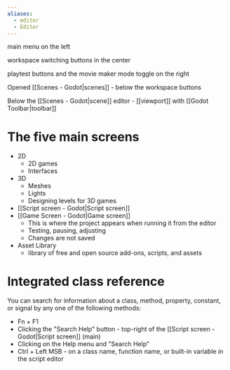 ```yaml
---
aliases:
  - editor
  - Editor
---
```


main menu on the left 

workspace switching buttons in the center 

playtest buttons and the movie maker mode toggle on the right 

Opened [[Scenes - Godot|scenes]] - below the workspace buttons 

Below the [[Scenes - Godot|scene]] editor - [[viewport]] with [[Godot Toolbar|toolbar]]

# The five main screens 

+ 2D 
	+ 2D games
	+ Interfaces
+ 3D
	+ Meshes 
	+ Lights
	+ Designing levels for 3D games
+ [[Script screen - Godot|Script screen]]
+ [[Game Screen - Godot|Game screen]]
	+ This is where the project appears when running it from the editor
	+ Testing, pausing, adjusting
	+ Changes are not saved
+ Asset Library
	+ library of free and open source add-ons, scripts, and assets

# Integrated class reference

You can search for information about a class, method, property, constant, or signal by any one of the following methods:

+ Fn + F1
+ Clicking the "Search Help" button - top-right of the [[Script screen - Godot|Script screen]] (main)
+ Clicking on the Help menu and "Search Help"
+ Ctrl + Left MSB - on a class name, function name, or built-in variable in the script editor